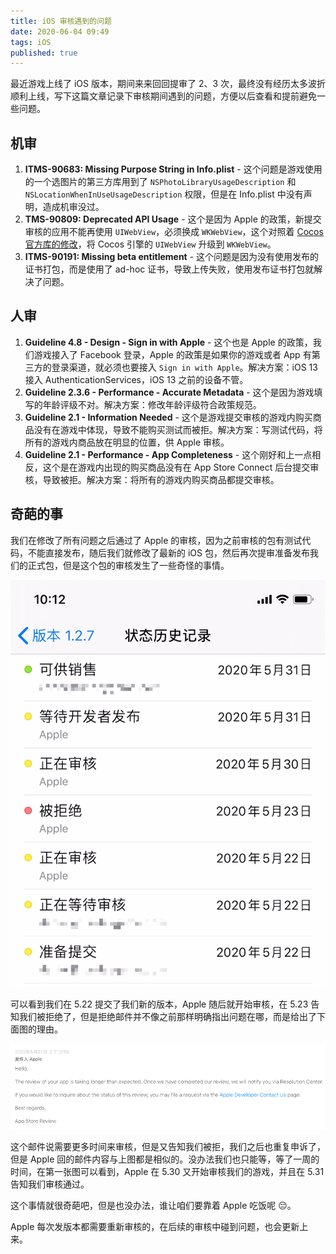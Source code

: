 ```yaml
---
title: iOS 审核遇到的问题
date: 2020-06-04 09:49
tags: iOS
published: true
---
```


最近游戏上线了 iOS 版本，期间来来回回提审了 2、3 次，最终没有经历太多波折顺利上线，写下这篇文章记录下审核期间遇到的问题，方便以后查看和提前避免一些问题。

<!-- more -->

## 机审

1. **ITMS-90683: Missing Purpose String in Info.plist** - 这个问题是游戏使用的一个选图片的第三方库用到了 `NSPhotoLibraryUsageDescription` 和 `NSLocationWhenInUseUsageDescription` 权限，但是在 Info.plist 中没有声明，造成机审没过。
2. **TMS-90809: Deprecated API Usage** - 这个是因为 Apple 的政策，新提交审核的应用不能再使用 `UIWebView`，必须换成 `WKWebView`，这个对照着 [Cocos 官方库的修改](https://github.com/cocos2d/cocos2d-x/commit/9df47ef6fdf30694ae4dccd53351c7dcbd9dfbec#diff-a9b7eb55473ca4904dafd82ad5aa03df)，将 Cocos 引擎的 `UIWebView` 升级到 `WKWebView`。
3. **ITMS-90191: Missing beta entitlement** - 这个问题是因为没有使用发布的证书打包，而是使用了 ad-hoc 证书，导致上传失败，使用发布证书打包就解决了问题。

## 人审

1. **Guideline 4.8 - Design - Sign in with Apple** - 这个也是 Apple 的政策，我们游戏接入了 Facebook 登录，Apple 的政策是如果你的游戏或者 App 有第三方的登录渠道，就必须也要接入 `Sign in with Apple`。解决方案：iOS 13 接入 AuthenticationServices，iOS 13 之前的设备不管。
2. **Guideline 2.3.6 - Performance - Accurate Metadata** - 这个是因为游戏填写的年龄评级不对。解决方案：修改年龄评级符合政策规范。
3. **Guideline 2.1 - Information Needed** - 这个是游戏提交审核的游戏内购买商品没有在游戏中体现，导致不能购买测试而被拒。解决方案：写测试代码，将所有的游戏内商品放在明显的位置，供 Apple 审核。
4. **Guideline 2.1 - Performance - App Completeness** - 这个刚好和上一点相反，这个是在游戏内出现的购买商品没有在 App Store Connect 后台提交审核，导致被拒。解决方案：将所有的游戏内购买商品都提交审核。

## 奇葩的事

我们在修改了所有问题之后通过了 Apple 的审核，因为之前审核的包有测试代码，不能直接发布，随后我们就修改了最新的 iOS 包，然后再次提审准备发布我们的正式包，但是这个包的审核发生了一些奇怪的事情。

![Apple 审核过程](https://github.com/LZhenHong/BlogImages/blob/master/iOS-review.png?raw=true)

可以看到我们在 5.22 提交了我们新的版本，Apple 随后就开始审核，在 5.23 告知我们被拒绝了，但是拒绝邮件并不像之前那样明确指出问题在哪，而是给出了下面图的理由。

![Apple 拒审邮件](https://github.com/LZhenHong/BlogImages/blob/master/iOS-resolution-center-mail.png?raw=true)

这个邮件说需要更多时间来审核，但是又告知我们被拒，我们之后也重复申诉了，但是 Apple 回的邮件内容与上图都是相似的。没办法我们也只能等，等了一周的时间，在第一张图可以看到，Apple 在 5.30 又开始审核我们的游戏，并且在 5.31 告知我们审核通过。

这个事情就很奇葩吧，但是也没办法，谁让咱们要靠着 Apple 吃饭呢 😔。

Apple 每次发版本都需要重新审核的，在后续的审核中碰到问题，也会更新上来。
